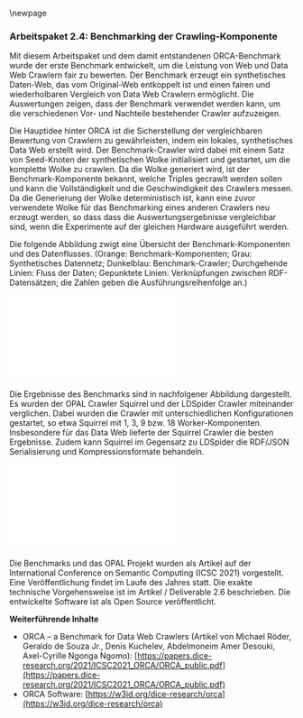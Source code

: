 \newpage

###  Arbeitspaket 2.4: Benchmarking der Crawling-Komponente

Mit diesem Arbeitspaket und dem damit entstandenen ORCA-Benchmark wurde der erste Benchmark entwickelt, um die Leistung von Web und Data Web Crawlern fair zu bewerten. Der Benchmark erzeugt ein synthetisches Daten-Web, das vom Original-Web entkoppelt ist und einen fairen und wiederholbaren Vergleich von Data Web Crawlern ermöglicht. Die Auswertungen zeigen, dass der Benchmark verwendet werden kann, um die verschiedenen Vor- und Nachteile bestehender Crawler aufzuzeigen.

Die Hauptidee hinter ORCA ist die Sicherstellung der vergleichbaren Bewertung von Crawlern zu gewährleisten, indem ein lokales, synthetisches Data Web erstellt wird. Der Benchmark-Crawler wird dabei mit einem Satz von Seed-Knoten der synthetischen Wolke initialisiert und gestartet, um die komplette Wolke zu crawlen. Da die Wolke generiert wird, ist der Benchmark-Komponente bekannt, welche Triples gecrawlt werden sollen und kann die Vollständigkeit und die Geschwindigkeit des Crawlers messen. Da die Generierung der Wolke deterministisch ist, kann eine zuvor verwendete Wolke für das Benchmarking eines anderen Crawlers neu erzeugt werden, so dass dass die Auswertungsergebnisse vergleichbar sind, wenn die Experimente auf der gleichen Hardware ausgeführt werden.

Die folgende Abbildung zwigt eine Übersicht der Benchmark-Komponenten und des Datenflusses. (Orange: Benchmark-Komponenten; Grau: Synthetisches Datennetz; Dunkelblau: Benchmark-Crawler; Durchgehende Linien: Fluss der Daten; Gepunktete Linien: Verknüpfungen zwischen RDF-Datensätzen; die Zahlen geben die Ausführungsreihenfolge an.)

![](../Medien/AP2-4-Squirrel-Benchmark.pdf)

Die Ergebnisse des Benchmarks sind in nachfolgener Abbildung dargestellt. Es wurden der OPAL Crawler Squirrel und der LDSpider Crawler miteinander verglichen. Dabei wurden die Crawler mit unterschiedlichen Konfigurationen gestartet, so etwa Squirrel mit 1, 3, 9 bzw. 18 Worker-Komponenten. Insbesondere für das Data Web lieferte der Squirrel Crawler die besten Ergebnisse. Zudem kann Squirrel im Gegensatz zu LDSpider die RDF/JSON Serialisierung und Kompressionsformate behandeln.

![](../Medien/AP2-4-Squirrel-Benchmark-Ergebnisse.pdf)

Die Benchmarks und das OPAL Projekt wurden als Artikel auf der International Conference on Semantic Computing (ICSC 2021) vorgestellt. Eine Veröffentlichung findet im Laufe des Jahres statt. Die exakte technische Vorgehensweise ist im Artikel / Deliverable 2.6 beschrieben. Die entwickelte Software ist als Open Source veröffentlicht.

**Weiterführende Inhalte**

* ORCA – a Benchmark for Data Web Crawlers (Artikel von Michael Röder, Geraldo de Souza Jr., Denis Kuchelev, Abdelmoneim Amer Desouki, Axel-Cyrille Ngonga Ngomo): [https://papers.dice-research.org/2021/ICSC2021_ORCA/ORCA_public.pdf](https://papers.dice-research.org/2021/ICSC2021_ORCA/ORCA_public.pdf)
* ORCA Software: [https://w3id.org/dice-research/orca](https://w3id.org/dice-research/orca)
